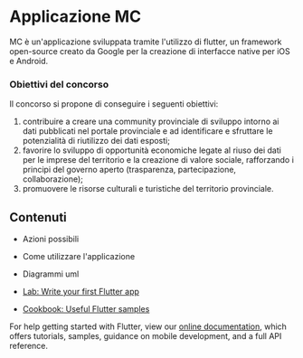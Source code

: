 # Applicazione MC

MC è un'applicazione sviluppata tramite l'utilizzo di flutter, 
un framework open-source creato da Google per la creazione di interfacce native per iOS e Android.

### Obiettivi del concorso

Il concorso si propone di conseguire i seguenti obiettivi:
1. contribuire a creare una community provinciale di sviluppo intorno ai dati pubblicati nel portale provinciale e ad identificare e sfruttare le potenzialità di riutilizzo dei dati esposti;
2. favorire lo sviluppo di opportunità economiche legate al riuso dei dati per le imprese del territorio e la creazione di valore sociale, rafforzando i principi del governo aperto (trasparenza, partecipazione, collaborazione);
3. promuovere le risorse culturali e turistiche del territorio provinciale.

## Contenuti
   - Azioni possibili
   - Come utilizzare l'applicazione
   - Diagrammi uml

- [Lab: Write your first Flutter app](https://flutter.dev/docs/get-started/codelab)
- [Cookbook: Useful Flutter samples](https://flutter.dev/docs/cookbook)

For help getting started with Flutter, view our
[online documentation](https://flutter.dev/docs), which offers tutorials,
samples, guidance on mobile development, and a full API reference.
